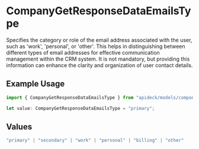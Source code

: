 # CompanyGetResponseDataEmailsType

Specifies the category or role of the email address associated with the user, such as 'work', 'personal', or 'other'. This helps in distinguishing between different types of email addresses for effective communication management within the CRM system. It is not mandatory, but providing this information can enhance the clarity and organization of user contact details.

## Example Usage

```typescript
import { CompanyGetResponseDataEmailsType } from "apideck/models/components";

let value: CompanyGetResponseDataEmailsType = "primary";
```

## Values

```typescript
"primary" | "secondary" | "work" | "personal" | "billing" | "other"
```